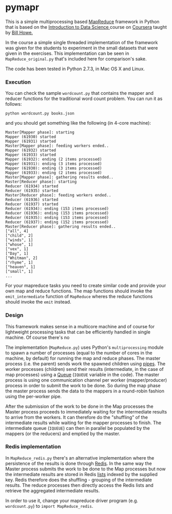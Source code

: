 pymapr
======

This is a simple multiprocessing based [MapReduce](http://en.wikipedia.org/wiki/MapReduce) framework in Python that is based on the [Introduction to Data Science ](https://class.coursera.org/datasci-001/) course on [Coursera](https://www.coursera.org/) taught by [Bill Howe.](http://homes.cs.washington.edu/~billhowe/)

In the course a simple single threaded implementation of the framework was given for the students to experiment in the small datasets that were given in the exercises. This implementation can be seen in ``MapReduce_original.py`` that's included here for comparison's sake.

The code has been tested in Python 2.7.3, in Mac OS X and Linux.

### Execution
You can check the sample ``wordcount.py`` that contains the mapper and reducer functions for the traditional word count problem. You can run it as follows:

    python wordcount.py books.json

and you should get something like the following (in 4-core machine):

	Master[Mapper phase]: starting
	Mapper (61930) started
	Mapper (61931) started
	Master[Mapper phase]: feeding workers ended..
	Mapper (61932) started
	Mapper (61933) started
	Mapper (61932): ending (2 items processed)
	Mapper (61931): ending (3 items processed)
	Mapper (61930): ending (3 items processed)
	Mapper (61933): ending (2 items processed)
	Master[Mapper phase]: gathering results ended..
	Master[Reducer phase]: starting
	Reducer (61934) started
	Reducer (61935) started
	Master[Reducer phase]: feeding workers ended..
	Reducer (61936) started
	Reducer (61937) started
	Reducer (61934): ending (153 items processed)
	Reducer (61936): ending (153 items processed)
	Reducer (61935): ending (153 items processed)
	Reducer (61937): ending (152 items processed)
	Master[Reducer phase]: gathering results ended..
	["all", 4]
	["child", 2]
	["winds", 1]
	["whose", 1]
	["vex", 1]
	["Day", 1]
	["Whitman", 2]
	["rhyme", 1]
	["heaven", 1]
	["small", 1]
	...

For your mapreduce tasks you need to create similar code and provide your own map and reduce functions. The map functions should invoke the ``emit_intermediate`` function of ``MapReduce`` wheres the reduce functions should invoke the ``emit`` instead.

### Design
This framework makes sense in a multicore machine and of course for lightweight processing tasks that can be efficiently handled in single machine. Of course there's no 

The implementation (``MapReduce.py``) uses Python's ``multiprocessing`` module to spawn a number of processes (equal to the number of cores in the machine, by default) for running the map and reduce phases. The master process (i.e. the parent) sends work the spawned children using [pipes](http://docs.python.org/2/library/multiprocessing.html#multiprocessing.Pipe). The worker processes (children) send their results (intermediate, in the case of map processes) using a [Queue](http://docs.python.org/2/library/multiprocessing.html#multiprocessing.Queue) (``IQUEUE`` variable in the code). The master process is using one communication channel per worker (mapper/producer) process in order to submit the work to be done. So during the map phase the master process sends the data to the mappers in a round-robin fashion using the per-worker pipe.

After the submission of the work to be done in the Map processes the Master process proceeds to immediately waiting for the intermediate results to arrive from the workers. It can therefore do the "shuffling" of the intermediate results while waiting for the mapper processes to finish. The intermediate queue (``IQUEUE``) can then in parallel be populated by the mappers (or the reducers) and emptied by the master. 


### Redis implementation
In ``MapReduce_redis.py`` there's an alternative implementation where the persistence of the results is done through [Redis](http://redis.io). In the same way the Master process submits the work to be done to the Map processes but now the intermediate results are stored in Redis [lists](http://redis.io/topics/data-types#lists) indexed by the supplied key. Redis therefore does the shuffling - grouping of the intermediate results. The reduce processes then directly access the Redis lists and retrieve the aggregated intermediate results.

In order to use it, change your mapreduce driver program (e.g. ``wordcount.py``) to ``import MapReduce_redis``.



